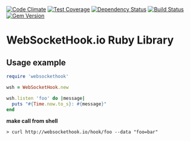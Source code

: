 [![Code Climate](https://codeclimate.com/github/factor-io/websockethook-ruby.png)](https://codeclimate.com/github/factor-io/websockethook-ruby)
[![Test Coverage](https://codeclimate.com/github/factor-io/websockethook-ruby/coverage.png)](https://codeclimate.com/github/factor-io/websockethook-ruby)
[![Dependency Status](https://gemnasium.com/factor-io/websockethook-ruby.svg)](https://gemnasium.com/factor-io/websockethook-ruby)
[![Build Status](https://travis-ci.org/factor-io/websockethook-ruby.svg)](https://travis-ci.org/factor-io/websockethook-ruby)
[![Gem Version](https://badge.fury.io/rb/websockethook.svg)](http://badge.fury.io/rb/websockethook)

# WebSocketHook.io Ruby Library


## Usage example
```ruby
require 'websockethook'

wsh = WebSocketHook.new

wsh.listen 'foo' do |message|
  puts "#{Time.now.to_s}: #{message}"
end

```

**make call from shell**
```shell
> curl http://websockethook.io/hook/foo --data "foo=bar"
```
